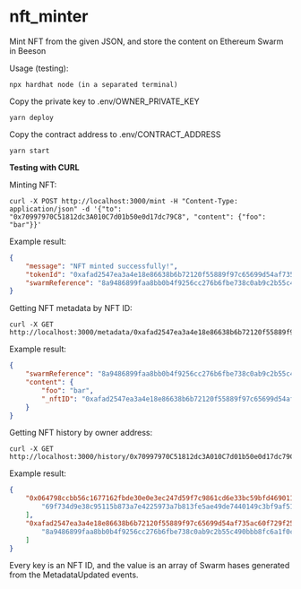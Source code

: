 # nft_minter
Mint NFT from the given JSON, and store the content on Ethereum Swarm in Beeson

Usage (testing):

```
npx hardhat node (in a separated terminal)
```

Copy the private key to .env/OWNER_PRIVATE_KEY

```
yarn deploy
```

Copy the contract address to .env/CONTRACT_ADDRESS

```
yarn start
```

**Testing with CURL**

Minting NFT:

```
curl -X POST http://localhost:3000/mint -H "Content-Type: application/json" -d '{"to": "0x70997970C51812dc3A010C7d01b50e0d17dc79C8", "content": {"foo": "bar"}}'
```

Example result:

```json
{
    "message": "NFT minted successfully!",
    "tokenId": "0xafad2547ea3a4e18e86638b6b72120f55889f97c65699d54af735ac60f729f25",
    "swarmReference": "8a9486899faa8bb0b4f9256cc276b6fbe738c0ab9c2b55c490bbb8fc6a1f0c1e"
}
```

Getting NFT metadata by NFT ID:

```
curl -X GET http://localhost:3000/metadata/0xafad2547ea3a4e18e86638b6b72120f55889f97c65699d54af735ac60f729f25
```

Example result:

```json
{
    "swarmReference": "8a9486899faa8bb0b4f9256cc276b6fbe738c0ab9c2b55c490bbb8fc6a1f0c1e",
    "content": {
        "foo": "bar",
        "_nftID": "0xafad2547ea3a4e18e86638b6b72120f55889f97c65699d54af735ac60f729f25"
    }
}
```

Getting NFT history by owner address:

```
curl -X GET http://localhost:3000/history/0x70997970C51812dc3A010C7d01b50e0d17dc79C8
```

Example result:

```json
{
    "0x064798ccbb56c1677162fbde30e0e3ec247d59f7c9861cd6e33bc59bfd469011": [
        "69f734d9e38c95115b873a7e4225973a7b813fe5ae49de7440149c3bf9af51cb"
    ],
    "0xafad2547ea3a4e18e86638b6b72120f55889f97c65699d54af735ac60f729f25": [
        "8a9486899faa8bb0b4f9256cc276b6fbe738c0ab9c2b55c490bbb8fc6a1f0c1e"
    ]
}
```

Every key is an NFT ID, and the value is an array of Swarm hases generated from the MetadataUpdated events.